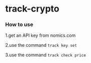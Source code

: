# track-crypto

### How to use

1.get an API key from nomics.com

2.use the command `track key set`

3.use the command `track check price`
